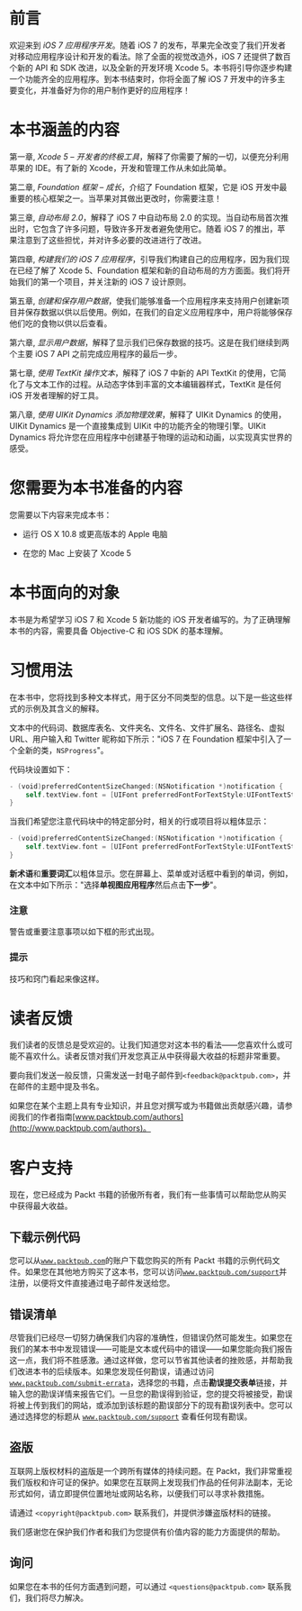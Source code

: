 # 前言

欢迎来到 *iOS 7 应用程序开发*。随着 iOS 7 的发布，苹果完全改变了我们开发者对移动应用程序设计和开发的看法。除了全面的视觉改造外，iOS 7 还提供了数百个新的 API 和 SDK 改进，以及全新的开发环境 Xcode 5。本书将引导你逐步构建一个功能齐全的应用程序。到本书结束时，你将全面了解 iOS 7 开发中的许多主要变化，并准备好为你的用户制作更好的应用程序！

# 本书涵盖的内容

第一章, *Xcode 5 – 开发者的终极工具*，解释了你需要了解的一切，以便充分利用苹果的 IDE。有了新的 Xcode，开发和管理工作从未如此简单。

第二章, *Foundation 框架 – 成长*，介绍了 Foundation 框架，它是 iOS 开发中最重要的核心框架之一。当苹果对其做出更改时，你需要注意！

第三章, *自动布局 2.0*，解释了 iOS 7 中自动布局 2.0 的实现。当自动布局首次推出时，它包含了许多问题，导致许多开发者避免使用它。随着 iOS 7 的推出，苹果注意到了这些担忧，并对许多必要的改进进行了改进。

第四章, *构建我们的 iOS 7 应用程序*，引导我们构建自己的应用程序，因为我们现在已经了解了 Xcode 5、Foundation 框架和新的自动布局的方方面面。我们将开始我们的第一个项目，并关注新的 iOS 7 设计原则。

第五章, *创建和保存用户数据*，使我们能够准备一个应用程序来支持用户创建新项目并保存数据以供以后使用。例如，在我们的自定义应用程序中，用户将能够保存他们吃的食物以供以后查看。

第六章, *显示用户数据*，解释了显示我们已保存数据的技巧。这是在我们继续到两个主要 iOS 7 API 之前完成应用程序的最后一步。

第七章, *使用 TextKit 操作文本*，解释了 iOS 7 中新的 API TextKit 的使用，它简化了与文本工作的过程。从动态字体到丰富的文本编辑器样式，TextKit 是任何 iOS 开发者理解的好工具。

第八章, *使用 UIKit Dynamics 添加物理效果*，解释了 UIKit Dynamics 的使用，UIKit Dynamics 是一个直接集成到 UIKit 中的功能齐全的物理引擎。UIKit Dynamics 将允许您在应用程序中创建基于物理的运动和动画，以实现真实世界的感受。

# 您需要为本书准备的内容

您需要以下内容来完成本书：

+   运行 OS X 10.8 或更高版本的 Apple 电脑

+   在您的 Mac 上安装了 Xcode 5

# 本书面向的对象

本书是为希望学习 iOS 7 和 Xcode 5 新功能的 iOS 开发者编写的。为了正确理解本书的内容，需要具备 Objective-C 和 iOS SDK 的基本理解。

# 习惯用法

在本书中，您将找到多种文本样式，用于区分不同类型的信息。以下是一些这些样式的示例及其含义的解释。

文本中的代码词、数据库表名、文件夹名、文件名、文件扩展名、路径名、虚拟 URL、用户输入和 Twitter 昵称如下所示："iOS 7 在 Foundation 框架中引入了一个全新的类，`NSProgress`"。

代码块设置如下：

```swift
- (void)preferredContentSizeChanged:(NSNotification *)notification {
    self.textView.font = [UIFont preferredFontForTextStyle:UIFontTextStyleHeadline];
}
```

当我们希望您注意代码块中的特定部分时，相关的行或项目将以粗体显示：

```swift
- (void)preferredContentSizeChanged:(NSNotification *)notification {
    self.textView.font = [UIFont preferredFontForTextStyle:UIFontTextStyleHeadline];
}
```

**新术语**和**重要词汇**以粗体显示。您在屏幕上、菜单或对话框中看到的单词，例如，在文本中如下所示："选择**单视图应用程序**然后点击**下一步**"。

### 注意

警告或重要注意事项以如下框的形式出现。

### 提示

技巧和窍门看起来像这样。

# 读者反馈

我们读者的反馈总是受欢迎的。让我们知道您对这本书的看法——您喜欢什么或可能不喜欢什么。读者反馈对我们开发您真正从中获得最大收益的标题非常重要。

要向我们发送一般反馈，只需发送一封电子邮件到`<feedback@packtpub.com>`，并在邮件的主题中提及书名。

如果您在某个主题上具有专业知识，并且您对撰写或为书籍做出贡献感兴趣，请参阅我们的作者指南[www.packtpub.com/authors](http://www.packtpub.com/authors)。

# 客户支持

现在，您已经成为 Packt 书籍的骄傲所有者，我们有一些事情可以帮助您从购买中获得最大收益。

## 下载示例代码

您可以从[`www.packtpub.com`](http://www.packtpub.com)的账户下载您购买的所有 Packt 书籍的示例代码文件。如果您在其他地方购买了这本书，您可以访问[`www.packtpub.com/support`](http://www.packtpub.com/support)并注册，以便将文件直接通过电子邮件发送给您。

## 错误清单

尽管我们已经尽一切努力确保我们内容的准确性，但错误仍然可能发生。如果您在我们的某本书中发现错误——可能是文本或代码中的错误——如果您能向我们报告这一点，我们将不胜感激。通过这样做，您可以节省其他读者的挫败感，并帮助我们改进本书的后续版本。如果您发现任何勘误，请通过访问 [`www.packtpub.com/submit-errata`](http://www.packtpub.com/submit-errata)，选择您的书籍，点击**勘误提交表单**链接，并输入您的勘误详情来报告它们。一旦您的勘误得到验证，您的提交将被接受，勘误将被上传到我们的网站，或添加到该标题的勘误部分下的现有勘误列表中。您可以通过选择您的标题从 [`www.packtpub.com/support`](http://www.packtpub.com/support) 查看任何现有勘误。

## 盗版

互联网上版权材料的盗版是一个跨所有媒体的持续问题。在 Packt，我们非常重视我们版权和许可证的保护。如果您在互联网上发现我们作品的任何非法副本，无论形式如何，请立即提供位置地址或网站名称，以便我们可以寻求补救措施。

请通过 `<copyright@packtpub.com>` 联系我们，并提供涉嫌盗版材料的链接。

我们感谢您在保护我们作者和我们为您提供有价值内容的能力方面提供的帮助。

## 询问

如果您在本书的任何方面遇到问题，可以通过 `<questions@packtpub.com>` 联系我们，我们将尽力解决。
